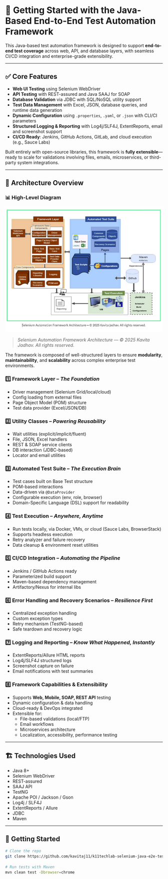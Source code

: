 # 🧰 Getting Started with the Java-Based End-to-End Test Automation Framework

This Java-based test automation framework is designed to support **end-to-end test coverage** across web, API, and database layers, with seamless CI/CD integration and enterprise-grade extensibility.

---

## ✅ Core Features

- **Web UI Testing** using Selenium WebDriver  
- **API Testing** with REST-assured and Java SAAJ for SOAP  
- **Database Validation** via JDBC with SQL/NoSQL utility support  
- **Test Data Management** with Excel, JSON, database queries, and runtime data generation  
- **Dynamic Configuration** using `.properties`, `.yaml`, or `.json` with CLI/CI parameters  
- **Structured Logging & Reporting** with Log4j/SLF4J, ExtentReports, email and screenshot support  
- **CI/CD Ready**: Jenkins, GitHub Actions, GitLab, and cloud execution (e.g., Sauce Labs)  

Built entirely with open-source libraries, this framework is **fully extensible**—ready to scale for validations involving files, emails, microservices, or third-party system integrations.

---

## 🧱 Architecture Overview

### 📊 High-Level Diagram

![Selenium Automation Framework Architecture](testartifact/assets/framework_architecture.png)

> *Selenium Automation Framework Architecture — © 2025 Kavita Jadhav. All rights reserved.*


The framework is composed of well-structured layers to ensure **modularity**, **maintainability**, and **scalability** across complex enterprise test environments.

### 1️⃣ Framework Layer – *The Foundation*
- Driver management (Selenium Grid/local/cloud)
- Config loading from external files
- Page Object Model (POM) structure
- Test data provider (Excel/JSON/DB)

### 2️⃣ Utility Classes – *Powering Reusability*
- Wait utilities (explicit/implicit/fluent)
- File, JSON, Excel handlers
- REST & SOAP service clients
- DB interaction (JDBC-based)
- Locator and email utilities

### 3️⃣ Automated Test Suite – *The Execution Brain*
- Test cases built on Base Test structure
- POM-based interactions
- Data-driven via `@DataProvider`
- Configurable execution (env, role, browser)
- Domain-Specific Language (DSL) support for readability

### 4️⃣ Test Execution – *Anywhere, Anytime*
- Run tests locally, via Docker, VMs, or cloud (Sauce Labs, BrowserStack)
- Supports headless execution
- Retry analyzer and failure recovery
- Data cleanup & environment reset utilities

### 5️⃣ CI/CD Integration – *Automating the Pipeline*
- Jenkins / GitHub Actions ready
- Parameterized build support
- Maven-based dependency management
- Artifactory/Nexus for internal libs

### 6️⃣ Error Handling and Recovery Scenarios – *Resilience First*
- Centralized exception handling
- Custom exception types
- Retry mechanism (TestNG-based)
- Safe teardown and recovery logic

### 7️⃣ Logging and Reporting – *Know What Happened, Instantly*
- ExtentReports/Allure HTML reports
- Log4j/SLF4J structured logs
- Screenshot capture on failure
- Email notifications with test summaries

### 8️⃣ Framework Capabilities & Extensibility
- Supports **Web, Mobile, SOAP, REST API** testing
- Dynamic configuration & data handling
- Cloud-ready & DevOps integrated
- Extensible for:
  - File-based validations (local/FTP)
  - Email workflows
  - Microservices architecture
  - Localization, accessibility, performance testing

---

## 🏗️ Technologies Used

- Java 8+
- Selenium WebDriver
- REST-assured
- SAAJ API
- TestNG
- Apache POI / Jackson / Gson
- Log4j / SLF4J
- ExtentReports / Allure
- JDBC
- Maven

---

## 🚀 Getting Started

```bash
# Clone the repo
git clone https://github.com/kavitaj11/k11techlab-selenium-java-e2e-test-automation-framework.git

# Run tests with Maven
mvn clean test -Dbrowser=chrome



